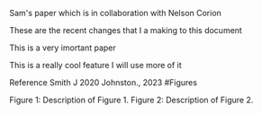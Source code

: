 Sam's paper which is in collaboration with Nelson Corion

These are the recent changes that I a making to this document

This is a very imortant paper 

This is a really cool feature
I will use more of it

Reference 
Smith J 2020
Johnston., 2023
  #Figures

Figure 1: Description of Figure 1.
Figure 2: Description of Figure 2.






